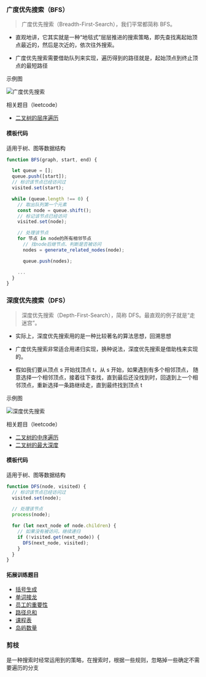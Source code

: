 ### 广度优先搜索（BFS）

> 广度优先搜索（Breadth-First-Search），我们平常都简称 BFS。

- 直观地讲，它其实就是一种“地毯式”层层推进的搜索策略，即先查找离起始顶点最近的，然后是次近的，依次往外搜索。

- 广度优先搜索需要借助队列来实现，遍历得到的路径就是，起始顶点到终止顶点的最短路径

示例图

<img :src="$withBase('/bfs.png')" alt="广度优先搜索" />

相关题目（leetcode）

- [二叉树的层序遍历](../../dataStructure/binaryTree/levelOrder.md)

#### 模板代码

适用于树、图等数据结构

```js
function BFS(graph, start, end) {

  let queue = [];
  queue.push([start]);
  // 标识该节点已经访问过
  visited.set(start);

  while (queue.length !== 0) {
    // 取出队列第一个元素
    const node = queue.shift();
    // 标记该节点已经访问
    visited.set(node);

    // 处理该节点
    for 节点 in node的所有相邻节点
      // 找node后继节点、判断是否被访问
      nodes = generate_related_nodes(node);

      queue.push(nodes);

    ...
  }
}
```

### 深度优先搜索（DFS）

> 深度优先搜索（Depth-First-Search），简称 DFS。最直观的例子就是“走迷宫”。

- 实际上，深度优先搜索用的是一种比较著名的算法思想，回溯思想

- 广度优先搜索非常适合用递归实现，换种说法，深度优先搜索是借助栈来实现的。

- 假如我们要从顶点 s 开始找顶点 t，从 s 开始，如果遇到有多个相邻顶点，
  随意选择一个相邻顶点，接着往下查找，直到最后还没找到时，回退到上一个相邻顶点，重新选择一条路继续走，直到最终找到顶点 t

示例图

<img :src="$withBase('/dfs.png')" alt="深度优先搜索" />

相关题目（leetcode）

- [二叉树的中序遍历](../../dataStructure/binaryTree/inOrder.md)
- [二叉树的最大深度](../../dataStructure/binaryTree/maxDepth.md)

#### 模板代码

适用于树、图等数据结构

```js
function DFS(node, visited) {
  // 标识该节点已经访问过
  visited.set(node);

  // 处理该节点
  process(node);

  for (let next_node of node.children) {
    // 如果没有被访问，继续递归
    if (!visited.get(next_node)) {
      DFS(next_node, visited);
    }
  }
}
```

#### 拓展训练题目

- [括号生成](./generateParenthesis.md)
- [单词接龙](https://leetcode-cn.com/problems/word-ladder/)
- [员工的重要性](https://leetcode-cn.com/problems/employee-importance/)
- [路径总和](https://leetcode-cn.com/problems/path-sum/)
- [课程表](https://leetcode-cn.com/problems/course-schedule/)
- [岛屿数量](https://leetcode-cn.com/problems/number-of-islands/)

### 剪枝

是一种搜索时经常运用到的策略，在搜索时，根据一些规则，忽略掉一些确定不需要遍历的分支
